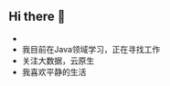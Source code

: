 ## Hi there 👋

<!--
**feynbin/feynbin** is a ✨ _special_ ✨ repository because its `README.md` (this file) appears on your GitHub profile.

Here are some ideas to get you started:

- 🔭 I’m currently working on ...
- 🌱 I’m currently learning ...
- 👯 I’m looking to collaborate on ...
- 🤔 I’m looking for help with ...
- 💬 Ask me about ...
- 📫 How to reach me: ...
- 😄 Pronouns: ...
- ⚡ Fun fact: ...
-->
- 
- 我目前在Java领域学习，正在寻找工作
- 关注大数据，云原生
- 我喜欢平静的生活
